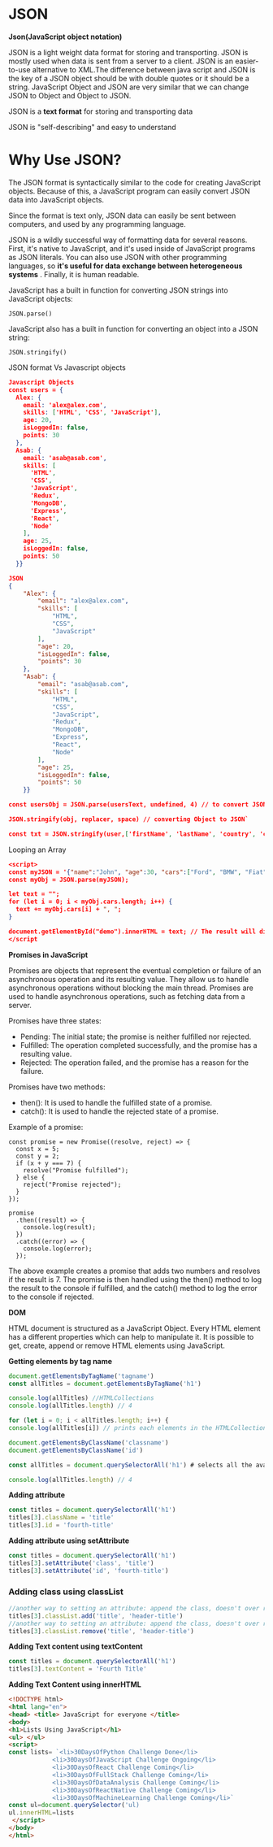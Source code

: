 # JSON

**Json(JavaScript object notation)**

JSON is a light weight data format for storing and transporting. JSON is mostly used when data is sent from a server to a client. JSON is an easier-to-use alternative to XML.The difference  between java script and JSON is the key of a JSON object should be with double quotes or it should be a string. JavaScript Object and JSON are very similar that we can change JSON to Object and Object to JSON.

JSON is a **text format** for storing and transporting data

JSON is "self-describing" and easy to understand

# Why Use JSON?

The JSON format is syntactically similar to the code for creating JavaScript objects. Because of this, a JavaScript program can easily convert JSON data into JavaScript objects.

Since the format is text only, JSON data can easily be sent between computers, and used by any programming language.

JSON is a wildly successful way of formatting data for several reasons. First, it's native to JavaScript, and it's used inside of JavaScript programs as JSON literals. You can also use JSON with other programming languages, so **it's useful for data exchange between heterogeneous systems**
. Finally, it is human readable.

JavaScript has a built in function for converting JSON strings into JavaScript objects:

`JSON.parse()`

JavaScript also has a built in function for converting an object into a JSON string:

`JSON.stringify()`

JSON format Vs Javascript objects

```json
Javascript Objects
const users = {
  Alex: {
    email: 'alex@alex.com',
    skills: ['HTML', 'CSS', 'JavaScript'],
    age: 20,
    isLoggedIn: false,
    points: 30
  },
  Asab: {
    email: 'asab@asab.com',
    skills: [
      'HTML',
      'CSS',
      'JavaScript',
      'Redux',
      'MongoDB',
      'Express',
      'React',
      'Node'
    ],
    age: 25,
    isLoggedIn: false,
    points: 50
  }}

JSON 
{
    "Alex": {
        "email": "alex@alex.com",
        "skills": [
            "HTML",
            "CSS",
            "JavaScript"
        ],
        "age": 20,
        "isLoggedIn": false,
        "points": 30
    },
    "Asab": {
        "email": "asab@asab.com",
        "skills": [
            "HTML",
            "CSS",
            "JavaScript",
            "Redux",
            "MongoDB",
            "Express",
            "React",
            "Node"
        ],
        "age": 25,
        "isLoggedIn": false,
        "points": 50
    }}
```

```json
const usersObj = JSON.parse(usersText, undefined, 4) // to convert JSON  to Javascript object`

JSON.stringify(obj, replacer, space) // converting Object to JSON`

const txt = JSON.stringify(user,['firstName', 'lastName', 'country', 'city', 'age'],4)// to convert selecetd objects as an array to JSON format`
```

Looping an Array

```json
<script>
const myJSON = '{"name":"John", "age":30, "cars":["Ford", "BMW", "Fiat"]}';
const myObj = JSON.parse(myJSON);

let text = "";
for (let i = 0; i < myObj.cars.length; i++) {
  text += myObj.cars[i] + ", ";
}

document.getElementById("demo").innerHTML = text; // The result will display inside demo in html
</script
```

**Promises in JavaScript**

Promises are objects that represent the eventual completion or failure of an asynchronous operation and its resulting value. They allow us to handle asynchronous operations without blocking the main thread. Promises are used to handle asynchronous operations, such as fetching data from a server.

Promises have three states:

- Pending: The initial state; the promise is neither fulfilled nor rejected.
- Fulfilled: The operation completed successfully, and the promise has a resulting value.
- Rejected: The operation failed, and the promise has a reason for the failure.

Promises have two methods:

- then(): It is used to handle the fulfilled state of a promise.
- catch(): It is used to handle the rejected state of a promise.

Example of a promise:

```
const promise = new Promise((resolve, reject) => {
  const x = 5;
  const y = 2;
  if (x + y === 7) {
    resolve("Promise fulfilled");
  } else {
    reject("Promise rejected");
  }
});

promise
  .then((result) => {
    console.log(result);
  })
  .catch((error) => {
    console.log(error);
  });

```

The above example creates a promise that adds two numbers and resolves if the result is 7. The promise is then handled using the then() method to log the result to the console if fulfilled, and the catch() method to log the error to the console if rejected.

**DOM**

HTML document is structured as a JavaScript Object. Every HTML element has a different properties which can help to manipulate it. It is possible to get, create, append or remove HTML elements using JavaScript.

**Getting elements by tag name**

```jsx
document.getElementsByTagName('tagname')
const allTitles = document.getElementsByTagName('h1')

console.log(allTitles) //HTMLCollections
console.log(allTitles.length) // 4

for (let i = 0; i < allTitles.length; i++) {
console.log(allTitles[i]) // prints each elements in the HTMLCollection

document.getElementsByClassName('classname')
document.getElementsByClassName('id')

const allTitles = document.querySelectorAll('h1') # selects all the available h1 elements in the page

console.log(allTitles.length) // 4
```

**Adding attribute**

```jsx
const titles = document.querySelectorAll('h1')
titles[3].className = 'title'
titles[3].id = 'fourth-title'
```

**Adding attribute using setAttribute**

```jsx
const titles = document.querySelectorAll('h1')
titles[3].setAttribute('class', 'title')
titles[3].setAttribute('id', 'fourth-title')
```

### Adding class using classList

```jsx
//another way to setting an attribute: append the class, doesn't over ride
titles[3].classList.add('title', 'header-title')
//another way to setting an attribute: append the class, doesn't over ride
titles[3].classList.remove('title', 'header-title')
```

**Adding Text content using textContent**

```jsx
const titles = document.querySelectorAll('h1')
titles[3].textContent = 'Fourth Title'
```

**Adding Text Content using innerHTML**

```html
<!DOCTYPE html>
<html lang="en">
<head> <title> JavaScript for everyone </title>
<body> 
<h1>Lists Using JavaScript</h1>
<ul> </ul>
<script>
const lists= `<li>30DaysOfPython Challenge Done</li>
            <li>30DaysOfJavaScript Challenge Ongoing</li>
            <li>30DaysOfReact Challenge Coming</li>
            <li>30DaysOfFullStack Challenge Coming</li>
            <li>30DaysOfDataAnalysis Challenge Coming</li>
            <li>30DaysOfReactNative Challenge Coming</li>
            <li>30DaysOfMachineLearning Challenge Coming</li>`
const ul=document.querySelector('ul)
ul.innerHTML=lists
 </script>
</body>
</html>
```